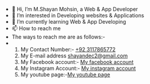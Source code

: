 - 👋 Hi, I’m M.Shayan Mohsin, a Web & App Developer
- 👀 I’m interested in Developing websites & Applications
- 🌱 I’m currently learning Web & App Developing
- 📫 How to reach me
- The ways to reach me are as follows:-
- <ol>
  <li>My Contact Number:- <a href="tel:+92 3117865772">+92 3117865772</a></li>
  <li>My E-mail address <a href="mailto:shayandec2@gmail.com">shayandec2@gmail.com</a> </li>
  <li>  My Facebook account:- <a href="https://www.facebook.com/profile.php?id=61553222710778">My facebook account</a></li>
  <li>My Instagram Account:- <a href="https://www.instagram.com/8143shayan/">My instagram account</a></li>
  <li>My youtube page:-<a href="https://www.youtube.com/feed/you">My youtube page</a></li>
</ol>

<!---
Shayan-Webdeveloper/Shayan-Webdeveloper is a ✨ special ✨ repository because its `README.md` (this file) appears on your GitHub profile.
You can click the Preview link to take a look at your changes.
--->
